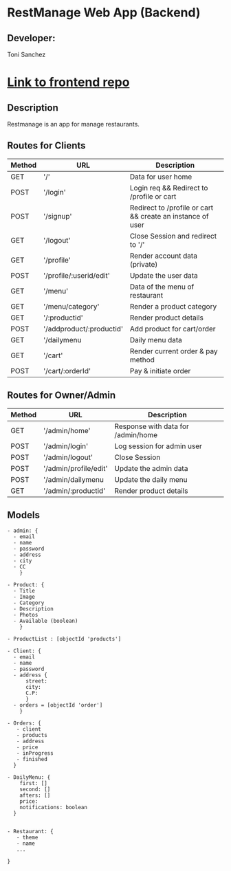 # RestManage Web App (Backend)

## Developer:

  Toni Sanchez

# [Link to frontend repo](https://github.com/Tonisg91/restmanage-frontend)

## Description

Restmanage is an app for manage restaurants.

## Routes for Clients

| Method | URL                                           | Description                                                                   |
| ------ | -------------------------------------------- | ----------------------------------------------------------------------------- |
| GET    | '/'                                           | Data for user home                                                            |
| POST   | '/login'                                      | Login req && Redirect to /profile or cart                                     |
| POST   | '/signup'                                     | Redirect to /profile or cart && create an instance of user                    |
| GET    | '/logout'                                     | Close Session and redirect to '/'                                             |
| GET    | '/profile'                                    | Render account data (private)                                                 |
| POST   | '/profile/:userid/edit'                       | Update the user data                                                          |
| GET    | '/menu'                                       | Data of the menu of restaurant                                                |
| GET    | '/menu/category'                              | Render a product category                                                     |
| GET    | '/:productid'                                 | Render product details                                                        |
| POST   | '/addproduct/:productid'                      | Add product for cart/order                                                    |
| GET    | '/dailymenu                                   | Daily menu data                                                               |
| GET    | '/cart'                                       | Render current order & pay method                                             |
| POST   | '/cart/:orderId'                              | Pay & initiate order                                                          |

## Routes for Owner/Admin

| Method | URL                                           | Description                                                                   |
| ------ | -------------------------------------------- | ----------------------------------------------------------------------------- |
| GET    | '/admin/home'                                 | Response with data for /admin/home                                            |
| POST   | '/admin/login'                                | Log session for admin user                                                    |
| POST   | '/admin/logout'                               | Close Session                                                                 |
| POST   | '/admin/profile/edit'                         | Update the admin data                                                         |
| POST   | '/admin/dailymenu                             | Update the daily menu                                                         |
| GET    | '/admin/:productid'                                 | Render product details                                                  |

## Models
```
- admin: {
  - email
  - name
  - password
  - address
  - city
  - CC
    }

- Product: {
  - Title
  - Image
  - Category
  - Description
  - Photos
  - Available (boolean)
    }
    
- ProductList : [objectId 'products']

- Client: {
  - email
  - name
  - password
  - address {
      street:
      city:
      C.P:
      }
  - orders = [objectId 'order']
    }

- Orders: {
   - client
   - products
   - address
   - price
   - inProgress
   - finished
  }
  
- DailyMenu: {
    first: []
    second: []
    afters: []
    price: 
    notifications: boolean
  }


- Restaurant: {
   - theme
   - name
   ...
   
}
```
